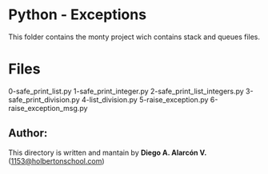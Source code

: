 # Python - Exceptions

This folder contains the monty project wich contains stack and queues files.

# Files
0-safe_print_list.py
1-safe_print_integer.py
2-safe_print_list_integers.py
3-safe_print_division.py
4-list_division.py
5-raise_exception.py
6-raise_exception_msg.py

## Author:

This directory is written and mantain by **Diego A. Alarcón V.** (1153@holbertonschool.com)
